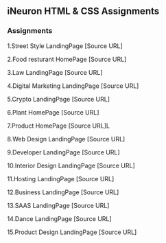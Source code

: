 ## iNeuron HTML & CSS Assignments

### Assignments

1.Street Style LandingPage [Source URL]

2.Food resturant HomePage  [Source URL]

3.Law LandingPage [Source URL]

4.Digital Marketing LandingPage [Source URL]

5.Crypto LandingPage [Source URL]

6.Plant HomePage [Source URL]

7.Product HomePage [Source URL]L

8.Web Design LandingPage [Source URL]

9.Developer LandingPage [Source URL]

10.Interior Design LandingPage [Source URL]

11.Hosting LandingPage [Source URL]

12.Business LandingPage [Source URL]

13.SAAS LandingPage [Source URL]

14.Dance LandingPage [Source URL]

15.Product Design LandingPage [Source URL]
